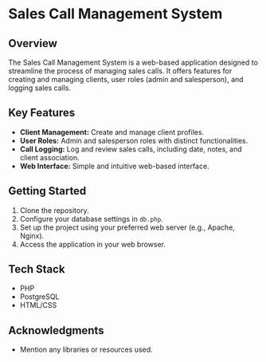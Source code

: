 # Sales Call Management System

## Overview

The Sales Call Management System is a web-based application designed to streamline the process of managing sales calls. It offers features for creating and managing clients, user roles (admin and salesperson), and logging sales calls.

## Key Features

- **Client Management:** Create and manage client profiles.
- **User Roles:** Admin and salesperson roles with distinct functionalities.
- **Call Logging:** Log and review sales calls, including date, notes, and client association.
- **Web Interface:** Simple and intuitive web-based interface.

## Getting Started

1. Clone the repository.
2. Configure your database settings in `db.php`.
3. Set up the project using your preferred web server (e.g., Apache, Nginx).
4. Access the application in your web browser.

## Tech Stack

- PHP
- PostgreSQL
- HTML/CSS

## Acknowledgments

- Mention any libraries or resources used.
